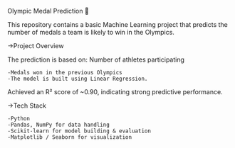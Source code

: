 Olympic Medal Prediction 🏅

This repository contains a basic Machine Learning project that predicts the number of medals a team is likely to win in the Olympics.

->Project Overview

The prediction is based on:
Number of athletes participating


    -Medals won in the previous Olympics
    -The model is built using Linear Regression.

Achieved an R² score of ~0.90, indicating strong predictive performance.

->Tech Stack

    -Python
    -Pandas, NumPy for data handling
    -Scikit-learn for model building & evaluation
    -Matplotlib / Seaborn for visualization
